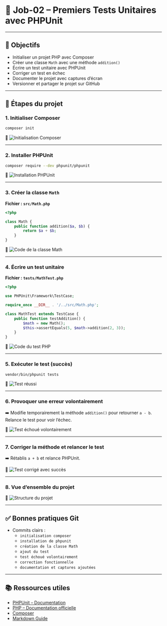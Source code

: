 
# 🧪 Job-02 – Premiers Tests Unitaires avec PHPUnit


---

## 🎯 Objectifs

- Initialiser un projet PHP avec Composer
- Créer une classe `Math` avec une méthode `addition()`
- Écrire un test unitaire avec PHPUnit
- Corriger un test en échec
- Documenter le projet avec captures d’écran
- Versionner et partager le projet sur GitHub

---

## 🚀 Étapes du projet

### 1. Initialiser Composer

```bash
composer init
```

📸 ![Initialisation Composer](./images/init-composer.png)

---

### 2. Installer PHPUnit

```bash
composer require --dev phpunit/phpunit
```

📸 ![Installation PHPUnit](./images/install-phpunit.png)

---

### 3. Créer la classe `Math`

**Fichier : `src/Math.php`**

```php
<?php

class Math {
    public function addition($a, $b) {
        return $a + $b;
    }
}
```

📸 ![Code de la classe Math](./images/math-class.png)

---

### 4. Écrire un test unitaire

**Fichier : `tests/MathTest.php`**

```php
<?php

use PHPUnit\Framework\TestCase;

require_once __DIR__ . '/../src/Math.php';

class MathTest extends TestCase {
    public function testAddition() {
        $math = new Math();
        $this->assertEquals(5, $math->addition(2, 3));
    }
}
```

📸 ![Code du test PHP](./images/math-test.png)

---

### 5. Exécuter le test (succès)

```bash
vendor/bin/phpunit tests
```

📸 ![Test réussi](./images/test-success.png)

---

### 6. Provoquer une erreur volontairement

➡️ Modifie temporairement la méthode `addition()` pour retourner `a - b`.  
Relance le test pour voir l’échec.

📸 ![Test échoué volontairement](./images/test-fail.png)

---

### 7. Corriger la méthode et relancer le test

➡️ Rétablis `a + b` et relance PHPUnit.

📸 ![Test corrigé avec succès](./images/test-fixed.png)

---

### 8. Vue d’ensemble du projet

📸 ![Structure du projet](./images/arborescence.png)

---

## ✅ Bonnes pratiques Git

- Commits clairs :
  - `initialisation composer`
  - `installation de phpunit`
  - `création de la classe Math`
  - `ajout du test`
  - `test échoué volontairement`
  - `correction fonctionnelle`
  - `documentation et captures ajoutées`

---

## 📚 Ressources utiles

- [PHPUnit – Documentation](https://phpunit.de/documentation.html)
- [PHP – Documentation officielle](https://www.php.net/manual/fr/)
- [Composer](https://getcomposer.org/)
- [Markdown Guide](https://www.markdownguide.org/basic-syntax/)
